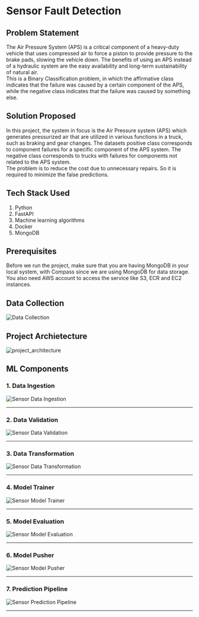 # Sensor Fault Detection

## Problem Statement
The Air Pressure System (APS) is a critical component of a heavy-duty vehicle that uses compressed air to force a piston to provide pressure to the brake pads, slowing the vehicle down. The benefits of using an APS instead of a hydraulic system are the easy availability and long-term sustainability of natural air.
<br>
This is a Binary Classification problem, in which the affirmative class indicates that the failure was caused by a certain component of the APS, while the negative class indicates that the failure was caused by something else.

## Solution Proposed
In this project, the system in focus is the Air Pressure system (APS) which generates pressurized air that are utilized in various functions in a truck, such as braking and gear changes. The datasets positive class corresponds to component failures for a specific component of the APS system. The negative class corresponds to trucks with failures for components not related to the APS system.
<br>
The problem is to reduce the cost due to unnecessary repairs. So it is required to minimize the false predictions.

## Tech Stack Used
1. Python
2. FastAPI
3. Machine learning algorithms
4. Docker
5. MongoDB

## Prerequisites
Before we run the project, make sure that you are having MongoDB in your local system, with Compass since we are using MongoDB for data storage. You also need AWS account to access the service like S3, ECR and EC2 instances.

## Data Collection
![Data Collection](flowcharts/data_collection.png)

## Project Archietecture
![project_architecture](flowcharts\project_architecture.png) 


## ML Components

### 1. Data Ingestion

![Sensor Data Ingestion](flowcharts/1_Sensor_Data_Ingestion_Component.png)

---

### 2. Data Validation

![Sensor Data Validation](flowcharts/2_Sensor_Data_Validation_Component.png)

---

### 3. Data Transformation

![Sensor Data Transformation](flowcharts/3_Sensor_Data_Transformation_Component.png)

---

### 4. Model Trainer

![Sensor Model Trainer](flowcharts/4_Sensor_Model_Trainer_Component.png)

---

### 5. Model Evaluation

![Sensor Model Evaluation](flowcharts/5_Sensor_Model_Evaluation_Component.png)

---

### 6. Model Pusher

![Sensor Model Pusher](flowcharts/6_Sensor_Model_Pusher_Component.png)

---

### 7. Prediction Pipeline

![Sensor Prediction Pipeline](flowcharts/7_Sensor_Prediction_Pipeline.png)

---